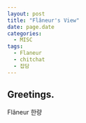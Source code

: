 ```yaml
---
layout: post
title: "Flâneur's View"
date: page.date
categories: 
  - MISC
tags:
  - Flaneur
  - chitchat
  - 잡담
---
```


## Greetings. 

Flâneur 한량
